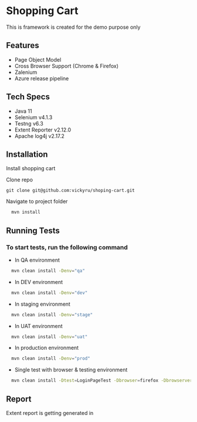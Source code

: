 
# Shopping Cart

This is framework is created for the demo purpose only


## Features

- Page Object Model
- Cross Browser Support (Chrome & Firefox)
- Zalenium
- Azure release pipeline


## Tech Specs
- Java 11
- Selenium v4.1.3
- Testng v6.3
- Extent Reporter v2.12.0
- Apache log4j v2.17.2
## Installation

Install shopping cart

Clone repo
```git
git clone git@github.com:vickyru/shoping-cart.git 
```
Navigate to project folder

```bash
  mvn install
```

## Running Tests

### To start tests, run the following command
- In QA environment

```bash
  mvn clean install -Denv="qa"
```

- In DEV environment

```bash
  mvn clean install -Denv="dev"
```

- In staging environment

```bash
  mvn clean install -Denv="stage"
```
- In UAT environment

```bash
  mvn clean install -Denv="uat"
```

- In production environment

```bash
  mvn clean install -Denv="prod"
```
- Single test with browser & testing environment 

```bash
  mvn clean install -Dtest=LoginPageTest -Dbrowser=firefox -Dbrowserversion=91.10
```

## Report
Extent report is getting generated in 